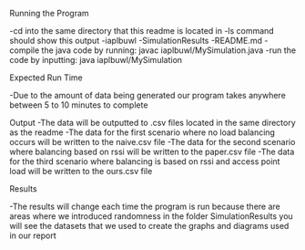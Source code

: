 Running the Program

-cd into the same directory that this readme is located in
-ls command should show this output
  -iaplbuwl
  -SimulationResults
  -README.md
-compile the java code by running: javac iaplbuwl/MySimulation.java
-run the code by inputting: java iaplbuwl/MySimulation

Expected Run Time

-Due to the amount of data being generated our program takes anywhere between 5 to 10 minutes to complete

Output
-The data will be outputted to .csv files located in the same directory as the readme
-The data for the first scenario where no load balancing occurs will be written to the naive.csv file
-The data for the second scenario where balancing based on rssi will be written to the paper.csv file
-The data for the third scenario where balancing is based on rssi and access point load
 will be written to the ours.csv file

 Results

-The results will change each time the program is run because there are areas where we introduced randomness
 in the folder SimulationResults you will see the datasets that we used to create the graphs and diagrams used in our report
